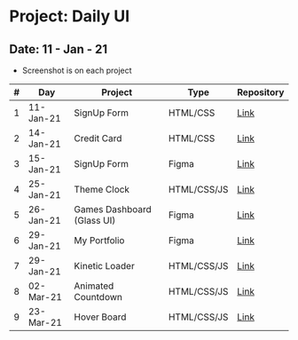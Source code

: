 # Project: Daily UI

## Date: 11 - Jan - 21

- Screenshot is on each project

|  #  | Day       | Project                    | Type        | Repository                                                                        |
| :-: | --------- | -------------------------- | ----------- | --------------------------------------------------------------------------------- |
|  1  | 11-Jan-21 | SignUp Form                | HTML/CSS    | [Link](https://github.com/tinspham209/daily-ui/tree/master/01-signup-form)        |
|  2  | 14-Jan-21 | Credit Card                | HTML/CSS    | [Link](https://github.com/tinspham209/daily-ui/tree/master/02-credit-card)        |
|  3  | 15-Jan-21 | SignUp Form                | Figma       | [Link](https://github.com/tinspham209/daily-ui/tree/master/03-signup-form)        |
|  4  | 25-Jan-21 | Theme Clock                | HTML/CSS/JS | [Link](https://github.com/tinspham209/daily-ui/tree/master/04-theme-clock)        |
|  5  | 26-Jan-21 | Games Dashboard (Glass UI) | Figma       | [Link](https://github.com/tinspham209/daily-ui/tree/master/05-glass-dashboard)    |
|  6  | 29-Jan-21 | My Portfolio               | Figma       | [Link](https://github.com/tinspham209/daily-ui/tree/master/06-portfolio)          |
|  7  | 29-Jan-21 | Kinetic Loader             | HTML/CSS/JS | [Link](https://github.com/tinspham209/daily-ui/tree/master/07-kinetic-loader)     |
|  8  | 02-Mar-21 | Animated Countdown         | HTML/CSS/JS | [Link](https://github.com/tinspham209/daily-ui/tree/master/08-animated-countdown) |
|  9  | 23-Mar-21 | Hover Board                | HTML/CSS/JS | [Link](https://github.com/tinspham209/daily-ui/tree/master/09-hoverboard)         |
